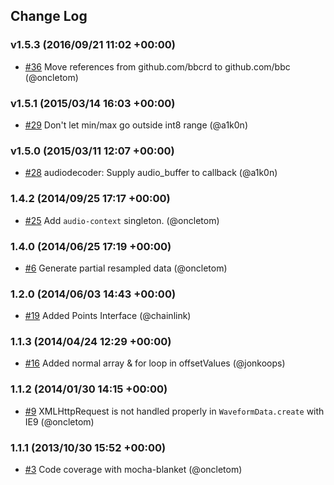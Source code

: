 ## Change Log

### v1.5.3 (2016/09/21 11:02 +00:00)
- [#36](https://github.com/bbc/waveform-data.js/pull/36) Move references from github.com/bbcrd to github.com/bbc (@oncletom)

### v1.5.1 (2015/03/14 16:03 +00:00)
- [#29](https://github.com/bbc/waveform-data.js/pull/29) Don't let min/max go outside int8 range (@a1k0n)

### v1.5.0 (2015/03/11 12:07 +00:00)
- [#28](https://github.com/bbc/waveform-data.js/pull/28) audiodecoder: Supply audio_buffer to callback (@a1k0n)

### 1.4.2 (2014/09/25 17:17 +00:00)
- [#25](https://github.com/bbc/waveform-data.js/pull/25) Add `audio-context` singleton. (@oncletom)

### 1.4.0 (2014/06/25 17:19 +00:00)
- [#6](https://github.com/bbc/waveform-data.js/pull/6) Generate partial resampled data (@oncletom)

### 1.2.0 (2014/06/03 14:43 +00:00)
- [#19](https://github.com/bbc/waveform-data.js/pull/19) Added Points Interface (@chainlink)

### 1.1.3 (2014/04/24 12:29 +00:00)
- [#16](https://github.com/bbc/waveform-data.js/pull/16) Added normal array & for loop in offsetValues (@jonkoops)

### 1.1.2 (2014/01/30 14:15 +00:00)
- [#9](https://github.com/bbc/waveform-data.js/pull/9) XMLHttpRequest is not handled properly in `WaveformData.create` with IE9 (@oncletom)

### 1.1.1 (2013/10/30 15:52 +00:00)
- [#3](https://github.com/bbc/waveform-data.js/pull/3) Code coverage with mocha-blanket (@oncletom)
